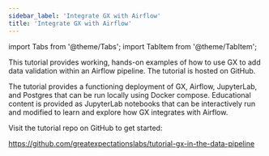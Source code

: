 ```yaml
---
sidebar_label: 'Integrate GX with Airflow'
title: 'Integrate GX with Airflow'
---
```

import Tabs from '@theme/Tabs';
import TabItem from '@theme/TabItem';

This tutorial provides working, hands-on examples of how to use GX to add data validation within an Airflow pipeline. The tutorial is hosted on GitHub.

The tutorial provides a functioning deployment of GX, Airflow, JupyterLab, and Postgres that can be run locally using Docker compose. Educational content is provided as JupyterLab notebooks that can be interactively run and modified to learn and explore how GX integrates with Airflow.

Visit the tutorial repo on GitHub to get started:

https://github.com/greatexpectationslabs/tutorial-gx-in-the-data-pipeline